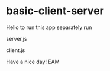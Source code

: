 # basic-client-server
Hello to run this app separately run 

server.js

client.js


Have a nice day!
EAM
